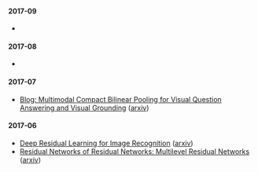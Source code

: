 #### 2017-09

*

#### 2017-08

*

#### 2017-07

* [Blog: Multimodal Compact Bilinear Pooling for Visual Question Answering and Visual Grounding](https://medium.com/paper-club/multimodal-compact-bilinear-pooling-for-visual-question-answering-and-visual-grounding-6f71bc7d0566) ([arxiv](https://arxiv.org/abs/1606.01847))

#### 2017-06

* [Deep Residual Learning for Image Recognition](notes/deep-residual-learning-for-image-recognition.md) ([arxiv](https://arxiv.org/pdf/1512.03385.pdf))
* [Residual Networks of Residual Networks: Multilevel Residual Networks](notes/residual-networks-of-residual-networks.md) ([arxiv](
https://arxiv.org/abs/1608.02908v2))
